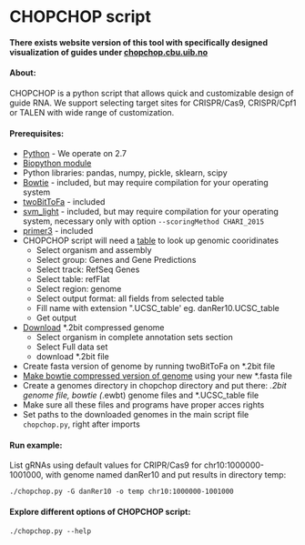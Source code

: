 # CHOPCHOP script
#### There exists website version of this tool with specifically designed visualization of guides under <a href="chopchop.cbu.uib.no" target="_blank">chopchop.cbu.uib.no</a>

#### About:
CHOPCHOP is a python script that allows quick and customizable design of guide RNA. We support selecting target sites for CRISPR/Cas9, CRISPR/Cpf1 or TALEN with wide range of customization.


#### Prerequisites:
- [Python](https://www.python.org/download/) - We operate on 2.7
- [Biopython module](http://biopython.org/wiki/Download "Biopython module download")
- Python libraries: pandas, numpy, pickle, sklearn, scipy 
- [Bowtie](http://sourceforge.net/projects/bowtie-bio/files/bowtie/1.0.1/ "Bowtie download") - included, but may require compilation for your operating system
- [twoBitToFa](http://hgdownload.soe.ucsc.edu/admin/exe/ "twoBitToFa download") - included
- [svm_light](http://svmlight.joachims.org/ "svm_light download") - included, but may require compilation for your operating system, necessary only with option ```--scoringMethod CHARI_2015```
- [primer3](http://primer3.sourceforge.net/releases.php "primer3 download") - included
- CHOPCHOP script will need a [table](http://genome.ucsc.edu/cgi-bin/hgTables?command=start) to look up genomic cooridinates
    * Select organism and assembly 
    * Select group: Genes and Gene Predictions
    * Select track: RefSeq Genes 
    * Select table: refFlat 
    * Select region: genome
    * Select output format: all fields from selected table
    * Fill name with extension ".UCSC_table' eg. danRer10.UCSC_table
    * Get output
- [Download](http://hgdownload.soe.ucsc.edu/downloads.html) *.2bit compressed genome
    * Select organism in complete annotation sets section
    * Select Full data set
    * download *.2bit file
- Create fasta version of genome by running twoBitToFa on *.2bit file
- [Make bowtie compressed version of genome](http://bowtie-bio.sourceforge.net/manual.shtml#the-bowtie-build-indexer) using your new *.fasta file
- Create a genomes directory in chopchop directory and put there: *.2bit genome file, bowtie (*.ewbt) genome files and *.UCSC_table file
- Make sure all these files and programs have proper acces rights
- Set paths to the downloaded genomes in the main script file ```chopchop.py```, right after imports

#### Run example:
List gRNAs using default values for CRIPR/Cas9 for chr10:1000000-1001000, with genome named danRer10 and put results in directory temp:
  
  ```
  ./chopchop.py -G danRer10 -o temp chr10:1000000-1001000
  ```

#### Explore different options of CHOPCHOP script:
  ```
  ./chopchop.py --help
  ```
